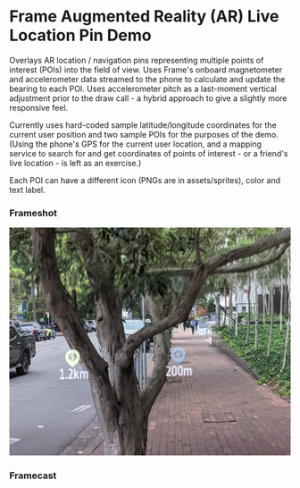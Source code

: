 # Frame Augmented Reality (AR) Live Location Pin Demo

Overlays AR location / navigation pins representing multiple points of interest (POIs) into the field of view. Uses Frame's onboard magnetometer and accelerometer data streamed to the phone to calculate and update the bearing to each POI. Uses accelerometer pitch as a last-moment vertical adjustment prior to the draw call - a hybrid approach to give a slightly more responsive feel.

Currently uses hard-coded sample latitude/longitude coordinates for the current user position and two sample POIs for the purposes of the demo. (Using the phone's GPS for the current user location, and a mapping service to search for and get coordinates of points of interest - or a friend's live location - is left as an exercise.)

Each POI can have a different icon (PNGs are in assets/sprites), color and text label.

### Frameshot

![Frameshot1](docs/frameshot1.png)

### Framecast
